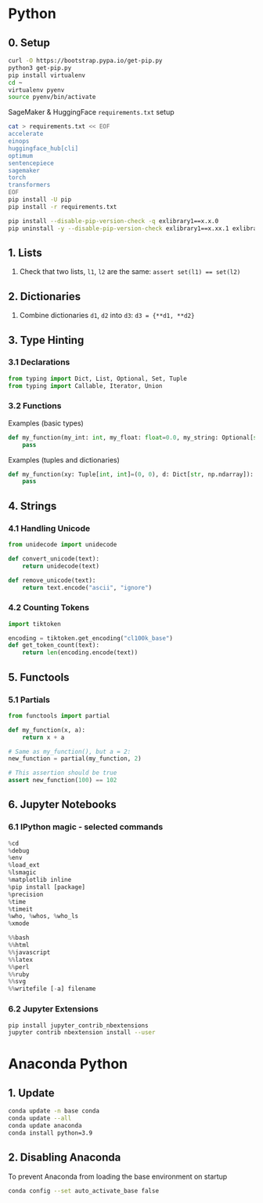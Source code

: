 # Python

## 0. Setup

```bash
curl -O https://bootstrap.pypa.io/get-pip.py
python3 get-pip.py
pip install virtualenv
cd ~
virtualenv pyenv
source pyenv/bin/activate
```

SageMaker & HuggingFace `requirements.txt` setup

```bash
cat > requirements.txt << EOF
accelerate
einops
huggingface_hub[cli]
optimum
sentencepiece
sagemaker
torch
transformers
EOF
pip install -U pip
pip install -r requirements.txt
```

```bash
pip install --disable-pip-version-check -q exlibrary1==x.x.0
pip uninstall -y --disable-pip-version-check exlibrary1==x.xx.1 exlibrary2==0.x.1 --quiet
```


## 1. Lists

1. Check that two lists, `l1`, `l2` are the same:
   `assert set(l1) == set(l2)`

## 2. Dictionaries

1. Combine dictionaries `d1`, `d2` into `d3`:
   `d3 = {**d1, **d2}`

## 3. Type Hinting

### 3.1 Declarations

```python
from typing import Dict, List, Optional, Set, Tuple
from typing import Callable, Iterator, Union
```

### 3.2 Functions

Examples (basic types)

```python
def my_function(my_int: int, my_float: float=0.0, my_string: Optional[str]=None, **kwargs):
    pass
```

Examples (tuples and dictionaries)

```python
def my_function(xy: Tuple[int, int]=(0, 0), d: Dict[str, np.ndarray]):
    pass
```


## 4. Strings

### 4.1 Handling Unicode

```python
from unidecode import unidecode

def convert_unicode(text):
    return unidecode(text)

def remove_unicode(text):
    return text.encode("ascii", "ignore")
```

### 4.2 Counting Tokens

```python
import tiktoken

encoding = tiktoken.get_encoding("cl100k_base")
def get_token_count(text):
    return len(encoding.encode(text))
```


## 5. Functools

### 5.1 Partials

```python
from functools import partial

def my_function(x, a):
    return x + a

# Same as my_function(), but a = 2:
new_function = partial(my_function, 2)

# This assertion should be true
assert new_function(100) == 102
```


## 6. Jupyter Notebooks

### 6.1 IPython magic - selected commands

```python
%cd
%debug
%env
%load_ext
%lsmagic
%matplotlib inline
%pip install [package]
%precision
%time
%timeit
%who, %whos, %who_ls
%xmode
```

```python
%%bash
%%html
%%javascript
%%latex
%%perl
%%ruby
%%svg
%%writefile [-a] filename
```

### 6.2 Jupyter Extensions

```bash
pip install jupyter_contrib_nbextensions
jupyter contrib nbextension install --user
```


# Anaconda Python

## 1. Update

```bash
conda update -n base conda
conda update --all
conda update anaconda
conda install python=3.9
```

## 2. Disabling Anaconda

To prevent Anaconda from loading the base environment on startup

```bash
conda config --set auto_activate_base false
```
